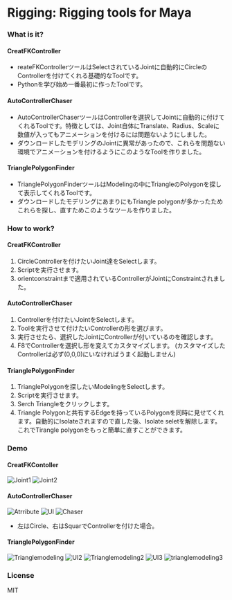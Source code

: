 # Rigging: Rigging tools for Maya

### What is it?
#### CreatFKController
- reateFKControllerツールはSelectされているJointに自動的にCircleのControllerを付けてくれる基礎的なToolです。
- Pythonを学び始め一番最初に作ったToolです。
#### AutoControllerChaser
- AutoControllerChaserツールはControllerを選択してJointに自動的に付けてくれるToolです。特徴としては、Joint自体にTranslate、Radius、Scaleに数値が入ってもアニメーションを付けるには問題ないようにしました。
- ダウンロードしたモデリングのJointに異常があったので、これらを問題ない環境でアニメーションを付けるようにこのようなToolを作りました。
#### TrianglePolygonFinder
- TrianglePolygonFinderツールはModelingの中にTriangleのPolygonを探して表示してくれるToolです。
- ダウンロードしたモデリングにあまりにもTriangle polygonが多かったためこれらを探し、直すためこのようなツールを作りました。
### How to work?
#### CreatFKController
1. CircleControllerを付けたいJoint達をSelectします。
2. Scriptを実行させます。
3. orientconstraintまで適用されているControllerがJointにConstraintされました。
#### AutoControllerChaser
1. Controllerを付けたいJointをSelectします。
2. Toolを実行させて付けたいControllerの形を選びます。
3. 実行させたら、選択したJointにControllerが付いているのを確認します。
4. F8でControllerを選択し形を変えてカスタマイズします。 
(カスタマイズしたControllerは必ず(0,0,0)にいなければうまく起動しません)
#### TrianglePolygonFinder
1. TrianglePolygonを探したいModelingをSelectします。
2. Scriptを実行させます。
3. Serch Triangleをクリックします。
4. Triangle Polygonと共有するEdgeを持っているPolygonを同時に見せてくれます。自動的にIsolateされますので直した後、Isolate seletを解除します。これでTirangle polygonをもっと簡単に直すことができます。
### Demo
#### CreatFKContoller
![Joint1](https://github.com/user-attachments/assets/02234775-4ccd-4b48-a307-f5ede2e37c86)
![Joint2](https://github.com/user-attachments/assets/563838b0-3377-4a76-9db6-6d00a4320c96)
#### AutoControllerChaser
![Atrribute](https://github.com/user-attachments/assets/92b2e12f-5685-479f-91b8-23a31a2f7887)
![UI](https://github.com/user-attachments/assets/8c3d4659-7565-4c24-89fc-d4a58f4d611f)
![Chaser](https://github.com/user-attachments/assets/9b79b931-1d50-463e-a6c0-56281c23f4bc)
- 左はCircle、右はSquarでControllerを付けた場合。
#### TrianglePolygonFinder
![Trianglemodeling](https://github.com/user-attachments/assets/a6f48ca9-86c9-4db3-8ee7-b0ce1529ebe4)
![UI2](https://github.com/user-attachments/assets/fc704e35-b215-4d53-bdab-c385fb83e223)
![Trianglemodeling2](https://github.com/user-attachments/assets/127e9897-90ce-45fe-be86-9da897c880bb)
![UI3](https://github.com/user-attachments/assets/856b2e57-decb-4ee6-88c6-0d62ed55dea5)
![trianglemodeling3](https://github.com/user-attachments/assets/2dad0f7f-f64b-4231-b3d5-b4e4d02146b0)
### License
MIT